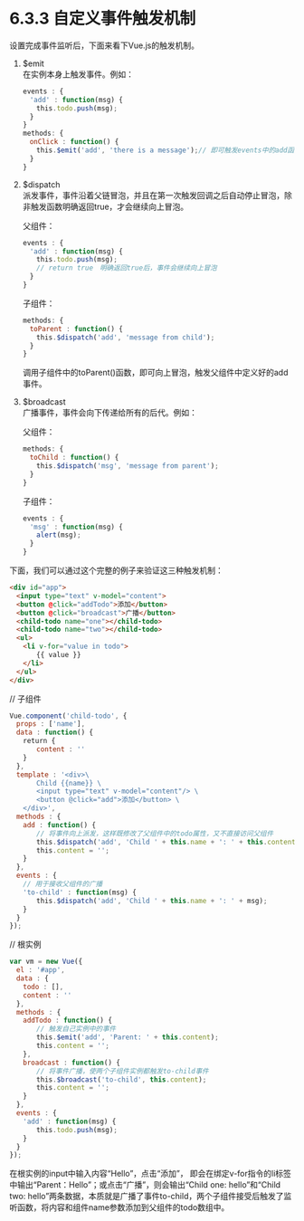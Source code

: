 # 6.3.3 自定义事件触发机制

设置完成事件监听后，下面来看下Vue.js的触发机制。

1. $emit    
    在实例本身上触发事件。例如：

    ```javascript
    events : {
    　'add' : function(msg) {
    　　this.todo.push(msg);
    　}
    }
    methods: {
    　onClick : function() {
    　　this.$emit('add', 'there is a message');// 即可触发events中的add函数
    　}
    }
    ```

2. $dispatch    
    派发事件，事件沿着父链冒泡，并且在第一次触发回调之后自动停止冒泡，除非触发函数明确返回true，才会继续向上冒泡。

    父组件：

    ```javascript
    events : {
    　'add' : function(msg) {
    　　this.todo.push(msg);
    　　// return true　明确返回true后，事件会继续向上冒泡
    　}
    }
    ```

    子组件：

    ```javascript
    methods: {
    　toParent : function() {
    　　this.$dispatch('add', 'message from child');
    　}
    }
    ```

    调用子组件中的toParent()函数，即可向上冒泡，触发父组件中定义好的add事件。

3. $broadcast   
    广播事件，事件会向下传递给所有的后代。例如：

    父组件：

    ```javascript
    methods: {
    　toChild : function() {
    　　this.$dispatch('msg', 'message from parent');
    　}
    }
    ```

    子组件：

    ```javascript
    events : {
    　'msg' : function(msg) {
    　　alert(msg);
    　}
    }
    ```

下面，我们可以通过这个完整的例子来验证这三种触发机制：

```html
<div id="app">
　<input type="text" v-model="content">
　<button @click="addTodo">添加</button>
　<button @click="broadcast">广播</button>
　<child-todo name="one"></child-todo>
　<child-todo name="two"></child-todo>
　<ul>
　　<li v-for="value in todo">
　　　　{{ value }}
　　</li>
　</ul>
</div>
```

// 子组件

```javascript
Vue.component('child-todo', {
　props : ['name'],
　data : function() {
　　return {
　　　　content : ''
　　}
　},
　template : '<div>\
　　　　Child {{name}} \
　　　　<input type="text" v-model="content"/> \
　　　　<button @click="add">添加</button> \
　　</div>',
　methods : {
　　add : function() {
　　　　// 将事件向上派发，这样既修改了父组件中的todo属性，又不直接访问父组件
　　　　this.$dispatch('add', 'Child ' + this.name + ': ' + this.content);
　　　　this.content = '';
　　}
　},
　events : {
　　// 用于接收父组件的广播
　　'to-child' : function(msg) {
　　　　this.$dispatch('add', 'Child ' + this.name + ': ' + msg);
　　}
　}
});
```

// 根实例

```javascript
var vm = new Vue({
　el : '#app',
　data : {
　　todo : [],
　　content : ''
　},
　methods : {
　　addTodo : function() {
　　　　// 触发自己实例中的事件
　　　　this.$emit('add', 'Parent: ' + this.content);
　　　　this.content = '';
　　},
　　broadcast : function() {
　　　　// 将事件广播，使两个子组件实例都触发to-child事件
　　　　this.$broadcast('to-child', this.content);
　　　　this.content = '';
　　}
　},
　events : {
　　'add' : function(msg) {
　　　　this.todo.push(msg);
　　}
　}
});
```

在根实例的input中输入内容“Hello”，点击“添加”， 即会在绑定v-for指令的li标签中输出“Parent：Hello”；或点击“广播”，则会输出“Child one: hello”和“Child two: hello”两条数据，本质就是广播了事件to-child，两个子组件接受后触发了监听函数，将内容和组件name参数添加到父组件的todo数组中。